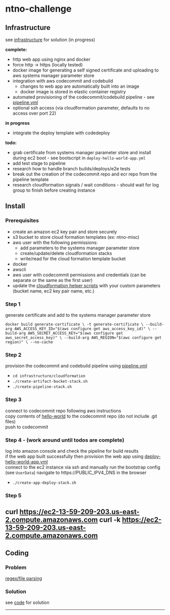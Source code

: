 # ntno-challenge

## Infrastructure
see [infrastructure](https://github.com/ntno/ntno-challenge/tree/master/infrastructure) for solution (in progress)

**complete:**
* http web app using nginx and docker
* force http -> https (locally tested)
* docker image for generating a self signed certificate and uploading to aws systems manager parameter store
* integration with aws codecommit and codebuild
  * changes to web app are automatically built into an image
  * docker image is stored in elastic container registry 
* automated provisioning of the codecommit/codebuild pipeline - see [pipeline.yml](https://github.com/ntno/ntno-challenge/tree/master/infrastructure/cloudformation/cft/pipeline.yml)
* optional ssh access (via cloudformation parameter, defaults to no access over port 22)


**in progress**
* integrate the deploy template with codedeploy

**todo:**
  * grab certificate from systems manager parameter store and install during ec2 boot - see bootscript in `deploy-hello-world-app.yml`
* add test stage to pipeline
* research how to handle branch builds/deploys/e2e tests
* break out the creation of the codecommit repo and ecr repo from the pipeline template 
* research cloudformation signals / wait conditions - should wait for log group to finish before creating instance


## Install
### Prerequisites
* create an amazon ec2 key pair and store securely
* s3 bucket to store cloud formation templates (ex: ntno-misc)
* aws user with the following permissions:  
  * add parameters to the systems manager parameter store
  * create/update/delete cloudformation stacks
  * write/read for the cloud formation template bucket
* docker
* awscli
* aws user with codecommit permissions and credentials (can be separate or the same as the first user)
* update the [cloudformation helper scripts](https://github.com/ntno/ntno-challenge/tree/master/infrastructure/cloudformation/) with your custom parameters (bucket name, ec2 key pair name, etc.)  

### Step 1 
generate certificate and add to the systems manager parameter store

`docker build generate-certificate \
   -t generate-certificate \
   --build-arg AWS_ACCESS_KEY_ID="$(aws configure get aws_access_key_id)" \
   --build-arg AWS_SECRET_ACCESS_KEY="$(aws configure get aws_secret_access_key)" \
   --build-arg AWS_REGION="$(aws configure get region)" \
   --no-cache`   

### Step 2
provision the codecommit and codebuild pipeline using [pipeline.yml](https://github.com/ntno/ntno-challenge/tree/master/infrastructure/cloudformation/cft/pipeline.yml)  
* `cd infrastructure/cloudformation`  
* `./create-artifact-bucket-stack.sh`  
* `./create-pipeline-stack.sh`  

### Step 3
connect to codecommit repo following aws instructions  
copy contents of [hello-world](https://github.com/ntno/ntno-challenge/tree/master/infrastructure/hello-world) to the codecommit repo (do not include .git files)  
push to codecommit  

### Step 4 - (work around until todos are complete)
log into amazon console and check the pipeline for build results  
if the web app built successfully then provision the web app using [deploy-hello-world-app.yml](https://github.com/ntno/ntno-challenge/tree/master/infrastructure/cloudformation/cft/deploy-hello-world-app.yml)  
connect to the ec2 instance via ssh and manually run the bootstrap config (see `UserData`)
navigate to https://PUBLIC_IPV4_DNS in the browser
* `./create-app-deploy-stack.sh`  

### Step 5
curl https://ec2-13-59-209-203.us-east-2.compute.amazonaws.com
curl -k https://ec2-13-59-209-203.us-east-2.compute.amazonaws.com
---  

## Coding
### Problem
[regex/file parsing](https://www.hackerrank.com/challenges/validating-credit-card-number/problem)

### Solution
see [code](https://github.com/ntno/ntno-challenge/blob/master/code/validate.py) for solution


---
